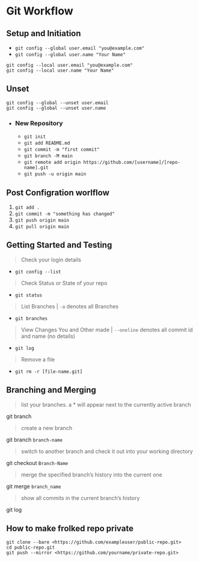 # Git Workflow

## Setup and Initiation

- `git config --global user.email "you@example.com"`
- `git config --global user.name "Your Name"`

```git
git config --local user.email "you@example.com"
git config --local user.name "Your Name"
```

## Unset

```git
git config --global --unset user.email
git config --global --unset user.name
```

- ### New Repository

  - `git init`
  - `git add README.md`
  - `git commit -m "first commit"`
  - `git branch -M main`
  - `git remote add origin https://github.com/[username]/[repo-name].git`
  - `git push -u origin main`

## Post Configration worlflow

1. `git add .`
2. `git commit -m "something has changed"`
3. `git push origin main`
4. `git pull origin main`

## Getting Started and Testing
>
> Check your login details

- `git config --list`

> Check Status or State of your repo

- `git status`

> List Branches | `-a` denotes all Branches

- `git branches`

> View Changes You and Other made | `--oneline` denotes all commit id and name (no details)

- `git log`

> Remove a file

- `git rm -r [file-name.git]`

## Branching and Merging
>list your branches. a * will appear next to the currently active branch

git branch
>create a new branch

git branch `branch-name`
>switch to another branch and check it out into your working directory

git checkout `Branch-Name`
>merge the specified branch’s history into the current one

git merge `branch_name`
>show all commits in the current branch’s history

git log


## How to make frolked repo private

```git
git clone --bare <https://github.com/exampleuser/public-repo.git>
cd public-repo.git
git push --mirror <https://github.com/yourname/private-repo.git>
```
